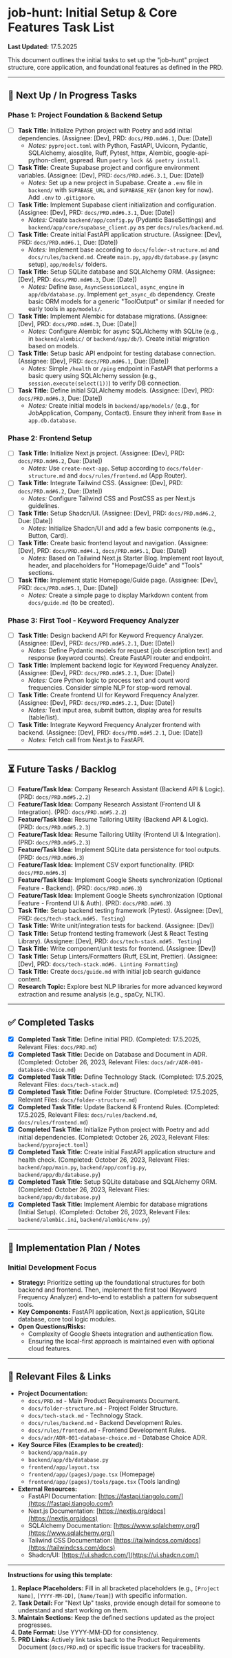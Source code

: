 # job-hunt: Initial Setup & Core Features Task List

**Last Updated:** 17.5.2025 

This document outlines the initial tasks to set up the "job-hunt" project structure, core application, and foundational features as defined in the PRD.

---

## 🎯 Next Up / In Progress Tasks

### Phase 1: Project Foundation & Backend Setup

- [ ] **Task Title:** Initialize Python project with Poetry and add initial dependencies. (Assignee: [Dev], PRD: `docs/PRD.md#6.1`, Due: [Date])
    - *Notes:* `pyproject.toml` with Python, FastAPI, Uvicorn, Pydantic, SQLAlchemy, aiosqlite, Ruff, Pytest, httpx, Alembic, google-api-python-client, gspread. Run `poetry lock && poetry install`.
- [ ] **Task Title:** Create Supabase project and configure environment variables. (Assignee: [Dev], PRD: `docs/PRD.md#6.3.1`, Due: [Date])
    - *Notes:* Set up a new project in Supabase. Create a `.env` file in `backend/` with `SUPABASE_URL` and `SUPABASE_KEY` (anon key for now). Add `.env` to `.gitignore`.
- [ ] **Task Title:** Implement Supabase client initialization and configuration. (Assignee: [Dev], PRD: `docs/PRD.md#6.3.1`, Due: [Date])
    - *Notes:* Create `backend/app/config.py` (Pydantic BaseSettings) and `backend/app/core/supabase_client.py` as per `docs/rules/backend.md`.
- [ ] **Task Title:** Create initial FastAPI application structure. (Assignee: [Dev], PRD: `docs/PRD.md#6.1`, Due: [Date])
    - *Notes:* Implement base according to `docs/folder-structure.md` and `docs/rules/backend.md`. Create `main.py`, `app/db/database.py` (async setup), `app/models/` folders.
- [ ] **Task Title:** Setup SQLite database and SQLAlchemy ORM. (Assignee: [Dev], PRD: `docs/PRD.md#6.3`, Due: [Date])
    - *Notes:* Define `Base`, `AsyncSessionLocal`, `async_engine` in `app/db/database.py`. Implement `get_async_db` dependency. Create basic ORM models for a generic "ToolOutput" or similar if needed for early tools in `app/models/`.
- [ ] **Task Title:** Implement Alembic for database migrations. (Assignee: [Dev], PRD: `docs/PRD.md#6.3`, Due: [Date])
    - *Notes:* Configure Alembic for async SQLAlchemy with SQLite (e.g., in `backend/alembic/` or `backend/app/db/`). Create initial migration based on models.
- [ ] **Task Title:** Setup basic API endpoint for testing database connection. (Assignee: [Dev], PRD: `docs/PRD.md#6.1`, Due: [Date])
    - *Notes:* Simple `/health` or `/ping` endpoint in FastAPI that performs a basic query using SQLAlchemy session (e.g., `session.execute(select(1))`) to verify DB connection.
- [ ] **Task Title:** Define initial SQLAlchemy models. (Assignee: [Dev], PRD: `docs/PRD.md#6.3`, Due: [Date])
    - *Notes:* Create initial models in `backend/app/models/` (e.g., for JobApplication, Company, Contact). Ensure they inherit from `Base` in `app.db.database`.

### Phase 2: Frontend Setup

- [ ] **Task Title:** Initialize Next.js project. (Assignee: [Dev], PRD: `docs/PRD.md#6.2`, Due: [Date])
    - *Notes:* Use `create-next-app`. Setup according to `docs/folder-structure.md` and `docs/rules/frontend.md` (App Router).
- [ ] **Task Title:** Integrate Tailwind CSS. (Assignee: [Dev], PRD: `docs/PRD.md#6.2`, Due: [Date])
    - *Notes:* Configure Tailwind CSS and PostCSS as per Next.js guidelines.
- [ ] **Task Title:** Setup Shadcn/UI. (Assignee: [Dev], PRD: `docs/PRD.md#6.2`, Due: [Date])
    - *Notes:* Initialize Shadcn/UI and add a few basic components (e.g., Button, Card).
- [ ] **Task Title:** Create basic frontend layout and navigation. (Assignee: [Dev], PRD: `docs/PRD.md#4.1`, `docs/PRD.md#5.1`, Due: [Date])
    - *Notes:* Based on Tailwind Next.js Starter Blog. Implement root layout, header, and placeholders for "Homepage/Guide" and "Tools" sections.
- [ ] **Task Title:** Implement static Homepage/Guide page. (Assignee: [Dev], PRD: `docs/PRD.md#5.1`, Due: [Date])
    - *Notes:* Create a simple page to display Markdown content from `docs/guide.md` (to be created).

### Phase 3: First Tool - Keyword Frequency Analyzer

- [ ] **Task Title:** Design backend API for Keyword Frequency Analyzer. (Assignee: [Dev], PRD: `docs/PRD.md#5.2.1`, Due: [Date])
    - *Notes:* Define Pydantic models for request (job description text) and response (keyword counts). Create FastAPI router and endpoint.
- [ ] **Task Title:** Implement backend logic for Keyword Frequency Analyzer. (Assignee: [Dev], PRD: `docs/PRD.md#5.2.1`, Due: [Date])
    - *Notes:* Core Python logic to process text and count word frequencies. Consider simple NLP for stop-word removal.
- [ ] **Task Title:** Create frontend UI for Keyword Frequency Analyzer. (Assignee: [Dev], PRD: `docs/PRD.md#5.2.1`, Due: [Date])
    - *Notes:* Text input area, submit button, display area for results (table/list).
- [ ] **Task Title:** Integrate Keyword Frequency Analyzer frontend with backend. (Assignee: [Dev], PRD: `docs/PRD.md#5.2.1`, Due: [Date])
    - *Notes:* Fetch call from Next.js to FastAPI.

---

## ⏳ Future Tasks / Backlog

- [ ] **Feature/Task Idea:** Company Research Assistant (Backend API & Logic). (PRD: `docs/PRD.md#5.2.2`)
- [ ] **Feature/Task Idea:** Company Research Assistant (Frontend UI & Integration). (PRD: `docs/PRD.md#5.2.2`)
- [ ] **Feature/Task Idea:** Resume Tailoring Utility (Backend API & Logic). (PRD: `docs/PRD.md#5.2.3`)
- [ ] **Feature/Task Idea:** Resume Tailoring Utility (Frontend UI & Integration). (PRD: `docs/PRD.md#5.2.3`)
- [ ] **Feature/Task Idea:** Implement SQLite data persistence for tool outputs. (PRD: `docs/PRD.md#6.3`)
- [ ] **Feature/Task Idea:** Implement CSV export functionality. (PRD: `docs/PRD.md#6.3`)
- [ ] **Feature/Task Idea:** Implement Google Sheets synchronization (Optional Feature - Backend). (PRD: `docs/PRD.md#6.3`)
- [ ] **Feature/Task Idea:** Implement Google Sheets synchronization (Optional Feature - Frontend UI & Auth). (PRD: `docs/PRD.md#6.3`)
- [ ] **Task Title:** Setup backend testing framework (Pytest). (Assignee: [Dev], PRD: `docs/tech-stack.md#5. Testing`)
- [ ] **Task Title:** Write unit/integration tests for backend. (Assignee: [Dev])
- [ ] **Task Title:** Setup frontend testing framework (Jest & React Testing Library). (Assignee: [Dev], PRD: `docs/tech-stack.md#5. Testing`)
- [ ] **Task Title:** Write component/unit tests for frontend. (Assignee: [Dev])
- [ ] **Task Title:** Setup Linters/Formatters (Ruff, ESLint, Prettier). (Assignee: [Dev], PRD: `docs/tech-stack.md#6. Linting Formatting`)
- [ ] **Task Title:** Create `docs/guide.md` with initial job search guidance content.
- [ ] **Research Topic:** Explore best NLP libraries for more advanced keyword extraction and resume analysis (e.g., spaCy, NLTK).

---

## ✅ Completed Tasks

- [x] **Completed Task Title:** Define initial PRD. (Completed: 17.5.2025, Relevant Files: `docs/PRD.md`)
- [x] **Completed Task Title:** Decide on Database and Document in ADR. (Completed: October 26, 2023, Relevant Files: `docs/adr/ADR-001-database-choice.md`)
- [x] **Completed Task Title:** Define Technology Stack. (Completed: 17.5.2025, Relevant Files: `docs/tech-stack.md`)
- [x] **Completed Task Title:** Define Folder Structure. (Completed: 17.5.2025, Relevant Files: `docs/folder-structure.md`)
- [x] **Completed Task Title:** Update Backend & Frontend Rules. (Completed: 17.5.2025, Relevant Files: `docs/rules/backend.md`, `docs/rules/frontend.md`)
- [x] **Completed Task Title:** Initialize Python project with Poetry and add initial dependencies. (Completed: October 26, 2023, Relevant Files: `backend/pyproject.toml`)
- [x] **Completed Task Title:** Create initial FastAPI application structure and health check. (Completed: October 26, 2023, Relevant Files: `backend/app/main.py`, `backend/app/config.py`, `backend/app/db/database.py`)
- [x] **Completed Task Title:** Setup SQLite database and SQLAlchemy ORM. (Completed: October 26, 2023, Relevant Files: `backend/app/db/database.py`)
- [x] **Completed Task Title:** Implement Alembic for database migrations (Initial Setup). (Completed: October 26, 2023, Relevant Files: `backend/alembic.ini`, `backend/alembic/env.py`)

---

## 📝 Implementation Plan / Notes

### Initial Development Focus

-   **Strategy:** Prioritize setting up the foundational structures for both backend and frontend. Then, implement the first tool (Keyword Frequency Analyzer) end-to-end to establish a pattern for subsequent tools.
-   **Key Components:** FastAPI application, Next.js application, SQLite database, core tool logic modules.
-   **Open Questions/Risks:** 
    -   Complexity of Google Sheets integration and authentication flow.
    -   Ensuring the local-first approach is maintained even with optional cloud features.

---

## 📂 Relevant Files & Links

-   **Project Documentation:**
    -   `docs/PRD.md` - Main Product Requirements Document.
    -   `docs/folder-structure.md` - Project Folder Structure.
    -   `docs/tech-stack.md` - Technology Stack.
    -   `docs/rules/backend.md` - Backend Development Rules.
    -   `docs/rules/frontend.md` - Frontend Development Rules.
    -   `docs/adr/ADR-001-database-choice.md` - Database Choice ADR.
-   **Key Source Files (Examples to be created):**
    -   `backend/app/main.py`
    -   `backend/app/db/database.py`
    -   `frontend/app/layout.tsx`
    -   `frontend/app/(pages)/page.tsx` (Homepage)
    -   `frontend/app/(pages)/tools/page.tsx` (Tools landing)
-   **External Resources:**
    -   FastAPI Documentation: [https://fastapi.tiangolo.com/](https://fastapi.tiangolo.com/)
    -   Next.js Documentation: [https://nextjs.org/docs](https://nextjs.org/docs)
    -   SQLAlchemy Documentation: [https://www.sqlalchemy.org/](https://www.sqlalchemy.org/)
    -   Tailwind CSS Documentation: [https://tailwindcss.com/docs](https://tailwindcss.com/docs)
    -   Shadcn/UI: [https://ui.shadcn.com/](https://ui.shadcn.com/)

---

**Instructions for using this template:**

1.  **Replace Placeholders:** Fill in all bracketed placeholders (e.g., `[Project Name]`, `[YYYY-MM-DD]`, `[Name/Team]`) with specific information.
2.  **Task Detail:** For "Next Up" tasks, provide enough detail for someone to understand and start working on them.
3.  **Maintain Sections:** Keep the defined sections updated as the project progresses.
4.  **Date Format:** Use YYYY-MM-DD for consistency.
5.  **PRD Links:** Actively link tasks back to the Product Requirements Document (`docs/PRD.md`) or specific issue trackers for traceability. 

